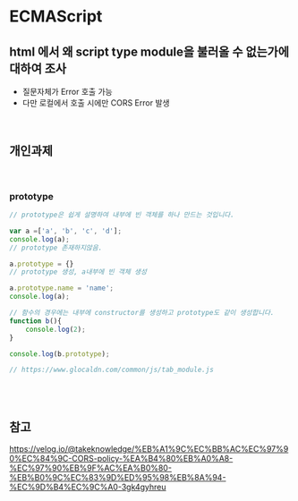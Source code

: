 # ECMAScript

## html 에서 왜 script type module을 불러올 수 없는가에 대하여 조사
- 질문자체가 Error 호출 가능<br>
- 다만 로컬에서 호출 시에만 CORS Error 발생<br>

<br>

## 개인과제
<br>

### prototype
```js
// prototype은 쉽게 설명하여 내부에 빈 객체를 하나 만드는 것입니다.

var a =['a', 'b', 'c', 'd'];
console.log(a);
// prototype 존재하지않음.

a.prototype = {}
// prototype 생성, a내부에 빈 객체 생성

a.prototype.name = 'name';
console.log(a);

// 함수의 경우에는 내부에 constructor를 생성하고 prototype도 같이 생성합니다.
function b(){
    console.log(2);
}

console.log(b.prototype);

// https://www.glocaldn.com/common/js/tab_module.js
```


<br>
<br>

## 참고
<a href="https://velog.io/@takeknowledge/%EB%A1%9C%EC%BB%AC%EC%97%90%EC%84%9C-CORS-policy-%EA%B4%80%EB%A0%A8-%EC%97%90%EB%9F%AC%EA%B0%80-%EB%B0%9C%EC%83%9D%ED%95%98%EB%8A%94-%EC%9D%B4%EC%9C%A0-3gk4gyhreu">https://velog.io/@takeknowledge/%EB%A1%9C%EC%BB%AC%EC%97%90%EC%84%9C-CORS-policy-%EA%B4%80%EB%A0%A8-%EC%97%90%EB%9F%AC%EA%B0%80-%EB%B0%9C%EC%83%9D%ED%95%98%EB%8A%94-%EC%9D%B4%EC%9C%A0-3gk4gyhreu</a><br>
